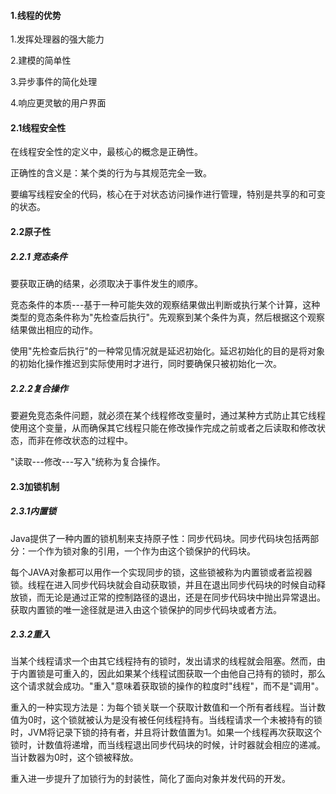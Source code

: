 #### 1.线程的优势

1.发挥处理器的强大能力

2.建模的简单性

3.异步事件的简化处理

4.响应更灵敏的用户界面

#### 2.1线程安全性

在线程安全性的定义中，最核心的概念是正确性。

正确性的含义是：某个类的行为与其规范完全一致。

要编写线程安全的代码，核心在于对状态访问操作进行管理，特别是共享的和可变的状态。

#### 2.2原子性

##### 		2.2.1 竞态条件

要获取正确的结果，必须取决于事件发生的顺序。

竞态条件的本质---基于一种可能失效的观察结果做出判断或执行某个计算，这种类型的竞态条件称为"先检查后执行"。先观察到某个条件为真，然后根据这个观察结果做出相应的动作。

使用"先检查后执行"的一种常见情况就是延迟初始化。延迟初始化的目的是将对象的初始化操作推迟到实际使用时才进行，同时要确保只被初始化一次。

##### 		2.2.2复合操作

要避免竞态条件问题，就必须在某个线程修改变量时，通过某种方式防止其它线程使用这个变量，从而确保其它线程只能在修改操作完成之前或者之后读取和修改状态，而非在修改状态的过程中。

"读取---修改---写入"统称为复合操作。

#### 2.3加锁机制

##### 		2.3.1内置锁

Java提供了一种内置的锁机制来支持原子性：同步代码块。同步代码块包括两部分：一个作为锁对象的引用，一个作为由这个锁保护的代码块。

每个JAVA对象都可以用作一个实现同步的锁，这些锁被称为内置锁或者监视器锁。线程在进入同步代码块就会自动获取锁，并且在退出同步代码块的时候自动释放锁，而无论是通过正常的控制路径的退出，还是在同步代码块中抛出异常退出。获取内置锁的唯一途径就是进入由这个锁保护的同步代码块或者方法。

##### 		2.3.2重入

当某个线程请求一个由其它线程持有的锁时，发出请求的线程就会阻塞。然而，由于内置锁是可重入的，因此如果某个线程试图获取一个由他自己持有的锁时，那么这个请求就会成功。"重入"意味着获取锁的操作的粒度时"线程"，而不是"调用"。

重入的一种实现方法是：为每个锁关联一个获取计数值和一个所有者线程。当计数值为0时，这个锁就被认为是没有被任何线程持有。当线程请求一个未被持有的锁时，JVM将记录下锁的持有者，并且将计数值置为1。如果一个线程再次获取这个锁时，计数值将递增，而当线程退出同步代码块的时候，计时器就会相应的递减。当计数器为0时，这个锁被释放。

重入进一步提升了加锁行为的封装性，简化了面向对象并发代码的开发。



